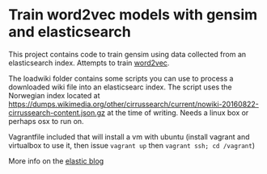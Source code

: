 # Train word2vec models with gensim and elasticsearch
This project contains code to train gensim using data collected from an elasticsearch index. Attempts to train [word2vec](http://rare-technologies.com/word2vec-tutorial/). 


The loadwiki folder contains some scripts you can use to process a downloaded wiki file into an elasticsearc index. The script uses the Norwegian index located at https://dumps.wikimedia.org/other/cirrussearch/current/nowiki-20160822-cirrussearch-content.json.gz at the time of writing.
Needs a linux box or perhaps osx to run on. 

Vagrantfile included that will install a vm with ubuntu (install vagrant and virtualbox to use it, then issue `vagrant up` then `vagrant ssh; cd /vagrant`)

More info on the [elastic blog](https://www.elastic.co/blog/loading-wikipedia)